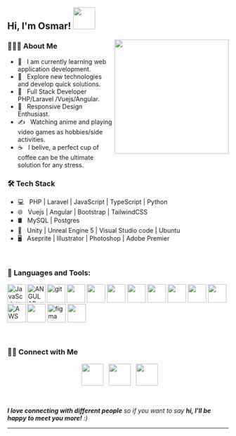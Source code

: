 <h2> Hi, I'm Osmar! <img src="https://media.giphy.com/media/mGcNjsfWAjY5AEZNw6/giphy.gif" width="50"></h2>
<img align='right' src="https://i.pinimg.com/originals/02/37/c2/0237c278886150deeee3fb68181de579.jpg" width="260">

<h3> 👨🏻‍💻 About Me </h3>

- 🔭 &nbsp; I am currently learning web application development.
- 🤔 &nbsp; Explore new technologies and develop quick solutions.
- 💼 &nbsp; Full Stack Developer PHP/Laravel /Vuejs/Angular.
- 🌱 &nbsp; Responsive Design Enthusiast.
- ✍️ &nbsp; Watching anime and playing video games as hobbies/side activities.
- ☕ &nbsp; I belive, a perfect cup of coffee can be the ultimate solution for any stress. 

<h3>🛠 Tech Stack</h3>

- 💻 &nbsp; PHP | Laravel | JavaScript | TypeScript | Python
- 🌐 &nbsp; Vuejs | Angular | Bootstrap | TailwindCSS
- 🛢 &nbsp; MySQL | Postgres 
- 🔧 &nbsp; Unity | Unreal Engine 5 | Visual Studio code | Ubuntu
- 🖥 &nbsp; Aseprite | Illustrator | Photoshop | Adobe Premier

<br>

### 🔨 Languages and Tools:

<a href="https://developer.mozilla.org/en-US/docs/Web/JavaScript" target="_blank"><img align="left" alt="JavaScript" height ="42px"  src="https://raw.githubusercontent.com/rahul-jha98/github_readme_icons/main/language_and_tools/square/javascript/javascript.svg"> </a>
<a href="https://www.typescriptlang.org/" target="_blank"><img height='42px' src="https://cdn.jsdelivr.net/gh/devicons/devicon@latest/icons/typescript/typescript-original.svg" /></a>
<a href="https://angular.io/" target="_blank"><img align="left" alt="ANGULAR" height ="42px" src="https://cdn.jsdelivr.net/gh/devicons/devicon@latest/icons/angular/angular-original.svg"/></a>
<a href="https://vuejs.org//" target="_blank"><img height='42px' src="https://cdn.jsdelivr.net/gh/devicons/devicon@latest/icons/vuejs/vuejs-original.svg"/></a>
<a href="https://laravel.com/" target="_blank"><img height='42px' src="https://cdn.jsdelivr.net/gh/devicons/devicon@latest/icons/laravel/laravel-original.svg"/></a>
<a href="https://www.php.net/" target="_blank"> <img height='42px'  src="https://cdn.jsdelivr.net/gh/devicons/devicon@latest/icons/php/php-original.svg"/></a>
<a href="https://livewire.laravel.com/" target="_blank"> <img height='42px' src="https://cdn.jsdelivr.net/gh/devicons/devicon@latest/icons/livewire/livewire-original.svg"/></a>
<a href="https://git-scm.com/" target="_blank"><img src="https://raw.githubusercontent.com/rahul-jha98/github_readme_icons/main/language_and_tools/square/git-scm/git-scm.svg" align="left" alt="git" height='42px'/></a>
<a href="https://www.mysql.com/" target="_blank"><img height='42px' src="https://cdn.jsdelivr.net/gh/devicons/devicon@latest/icons/mysql/mysql-original.svg"/></a>
<a href="https://www.postgresql.org/download" target="_blank"><img height='42px' src="https://cdn.jsdelivr.net/gh/devicons/devicon@latest/icons/postgresql/postgresql-original.svg" /></a>
<a href="https://ubuntu.com/download/" target="_blank"><img height='42px' src="https://cdn.jsdelivr.net/gh/devicons/devicon@latest/icons/linux/linux-original.svg"/></a>
<a href="https://www.python.org/" target="_blank"><img height='42px' src="https://cdn.jsdelivr.net/gh/devicons/devicon@latest/icons/python/python-original.svg" /></a>
<a href="https://aws.amazon.com/es/free/?trk=fbdab87a-dd2a-4292-b64b-fba2380a93e1&sc_channel=ps&s_kwcid=AL!4422!10!71949523401316!71950049561700&ef_id=65a6bb2d949012c9e12cdd04e6525cd8:G:s" target="_blank"><img align="left" alt="AWS" height ="42px" src="https://cdn.jsdelivr.net/gh/devicons/devicon@latest/icons/amazonwebservices/amazonwebservices-original-wordmark.svg"/></a>
<a href="https://www.figma.com/" target="_blank"><img src="https://raw.githubusercontent.com/rahul-jha98/github_readme_icons/main/language_and_tools/square/figma/figma.svg" alt="figma" height='42px'/></a>
<a href="https://code.visualstudio.com/" target="_blank"><img height='42px' src="https://cdn.jsdelivr.net/gh/devicons/devicon@latest/icons/vscode/vscode-original.svg"/></a>
          
<br>

<h3> 🤝🏻 Connect with Me </h3>

<p align="center"> 
&nbsp; <a href="https://www.instagram.com/dime_holas/" target="_blank" rel="noopener noreferrer"><img src="https://img.icons8.com/plasticine/100/000000/instagram-new.png" width="50" /></a>  
&nbsp; <a href="https://www.linkedin.com/in/osmardevlopez/" target="_blank" rel="noopener noreferrer"><img src="https://img.icons8.com/plasticine/100/000000/linkedin.png" width="50" /></a>
&nbsp; <a href="mailto:osmichan07@gmail.com" target="_blank" rel="noopener noreferrer"><img src="https://img.icons8.com/plasticine/100/000000/gmail.png"  width="50" /></a>
</p>

<br>

 <em><b>I love connecting with different people</b> so if you want to say <b>hi, I'll be happy to meet you more!</b> :)</em>

---

<br>

